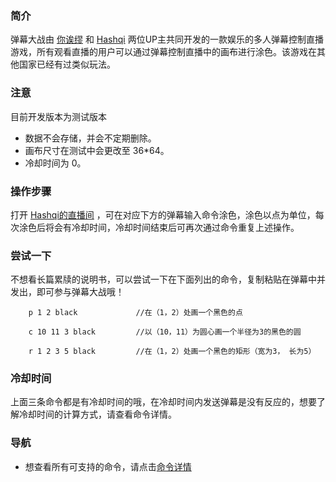 ### 简介
弹幕大战由 [你诶缪](https://space.bilibili.com/174456059/ "你诶缪") 和 [Hashqi](https://space.bilibili.com/294416205 "hashqi") 两位UP主共同开发的一款娱乐的多人弹幕控制直播游戏，所有观看直播的用户可以通过弹幕控制直播中的画布进行涂色。该游戏在其他国家已经有过类似玩法。
### 注意
目前开发版本为测试版本
- 数据不会存储，并会不定期删除。
- 画布尺寸在测试中会更改至 36*64。
- 冷却时间为 0。

### 操作步骤
打开 [Hashqi的直播间](https://live.bilibili.com/21616277 "Hashqi的直播间") ，可在对应下方的弹幕输入命令涂色，涂色以点为单位，每次涂色后将会有冷却时间，冷却时间结束后可再次通过命令重复上述操作。
### 尝试一下
不想看长篇累牍的说明书，可以尝试一下在下面列出的命令，复制粘贴在弹幕中并发出，即可参与弹幕大战哦！

``` 
	p 1 2 black				//在（1，2）处画一个黑色的点
```

```
	c 10 11 3 black			//以（10，11）为圆心画一个半径为3的黑色的圆
```
```
	r 1 2 3 5 black			//在（1，2）处画一个黑色的矩形（宽为3， 长为5）
```
### 冷却时间
上面三条命令都是有冷却时间的哦，在冷却时间内发送弹幕是没有反应的，想要了解冷却时间的计算方式，请查看命令详情。
### 导航
- 想查看所有可支持的命令，请点击[命令详情](https://www.showdoc.cc/BulletWar?page_id=4007099803373777 "命令详情")